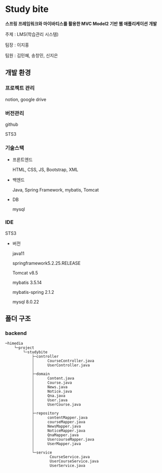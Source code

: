 # Study bite

**스프링 프레임워크와 마이바티스를 활용한 MVC Model2 기반 웹 애플리케이션 개발**

주제 : LMS(학습관리 시스템)

팀장 :  이지홍

팀원 : 김민혜, 송창민, 신지은



## 개발 환경

### 프로젝트 관리

notion, google drive

### 버전관리

github

STS3

### 기술스택

- 프론트엔드
    
    HTML, CSS, JS, Bootstrap, XML
    
- 백엔드
    
    Java, Spring Framework, mybatis, Tomcat
    
- DB
    
    mysql
    

### IDE

STS3

- 버전
    
    java11
    
    springframework5.2.25.RELEASE
    
    Tomcat v8.5
    
    mybatis 3.5.14
    
    mybatis-spring 2.1.2
    
    mysql 8.0.22

## 폴더 구조
### backend
```
─himedia
    └─project
        └─studybite
            ├─controller
            │      CourseController.java
            │      UserController.java
            │
            ├─domain
            │      Content.java
            │      Course.java
            │      News.java
            │      Notice.java
            │      Qna.java
            │      User.java
            │      UserCourse.java
            │
            ├─repository
            │      contentMapper.java
            │      courseMapper.java
            │      NewsMapper.java
            │      NoticeMapper.java
            │      QnaMapper.java
            │      UsercourseMapper.java
            │      UserMapper.java
            │
            └─service
                    CourseService.java
                    UserCourseService.java
                    UserService.java
```
